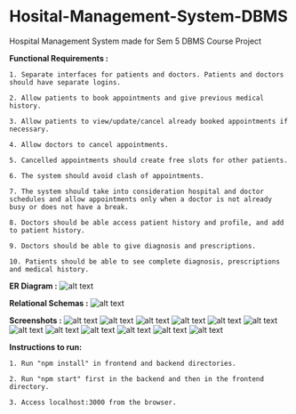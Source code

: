 # Hosital-Management-System-DBMS
Hospital Management System made for Sem 5 DBMS Course Project

<b>Functional Requirements :</b>

    1. Separate interfaces for patients and doctors. Patients and doctors should have separate logins.
    
    2. Allow patients to book appointments and give previous medical history.
    
    3. Allow patients to view/update/cancel already booked appointments if necessary.
    
    4. Allow doctors to cancel appointments.
    
    5. Cancelled appointments should create free slots for other patients.
    
    6. The system should avoid clash of appointments.
    
    7. The system should take into consideration hospital and doctor schedules and allow appointments only when a doctor is not already busy or does not have a break.
    
    8. Doctors should be able access patient history and profile, and add to patient history.
    
    9. Doctors should be able to give diagnosis and prescriptions.
    
    10. Patients should be able to see complete diagnosis, prescriptions and medical history.

<b>ER Diagram :</b>
![alt text](https://github.com/hrishikeshathalye/Hosital-Management-System-DBMS/blob/master/Schemas%26ER/myer.png)

<b>Relational Schemas :</b>
![alt text](https://github.com/hrishikeshathalye/Hosital-Management-System-DBMS/blob/master/Schemas%26ER/schema.png)

<b>Screenshots :</b>
![alt text](https://github.com/hrishikeshathalye/Hosital-Management-System-DBMS/blob/master/Screenshots/PatientRegistration.png)
![alt text](https://github.com/hrishikeshathalye/Hosital-Management-System-DBMS/blob/master/Screenshots/DoctorRegistration.png)
![alt text](https://github.com/hrishikeshathalye/Hosital-Management-System-DBMS/blob/master/Screenshots/LogInScreen.png)
![alt text](https://github.com/hrishikeshathalye/Hosital-Management-System-DBMS/blob/master/Screenshots/PasswordReset.png)
![alt text](https://github.com/hrishikeshathalye/Hosital-Management-System-DBMS/blob/master/Screenshots/PatientHome.png)
![alt text](https://github.com/hrishikeshathalye/Hosital-Management-System-DBMS/blob/master/Screenshots/PatientHistory.png)
![alt text](https://github.com/hrishikeshathalye/Hosital-Management-System-DBMS/blob/master/Screenshots/PatientViewingAppt.png)
![alt text](https://github.com/hrishikeshathalye/Hosital-Management-System-DBMS/blob/master/Screenshots/SchedulingAppt.png)
![alt text](https://github.com/hrishikeshathalye/Hosital-Management-System-DBMS/blob/master/Screenshots/DoctorHome.png)
![alt text](https://github.com/hrishikeshathalye/Hosital-Management-System-DBMS/blob/master/Screenshots/DoctorViewingAppt.png)
![alt text](https://github.com/hrishikeshathalye/Hosital-Management-System-DBMS/blob/master/Screenshots/Diagnosis.png)
![alt text](https://github.com/hrishikeshathalye/Hosital-Management-System-DBMS/blob/master/Screenshots/ViewingPatientHistory.png)

<b>Instructions to run:</b>

    1. Run "npm install" in frontend and backend directories.
    
    2. Run "npm start" first in the backend and then in the frontend directory.
    
    3. Access localhost:3000 from the browser.
